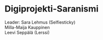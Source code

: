 # Digiprojekti-Saranismi
Leader: Sara Lehmus (Selfiesticky)<br>
Milla-Maija Kauppinen<br>
Leevi Seppälä (Lerssi)<br>
